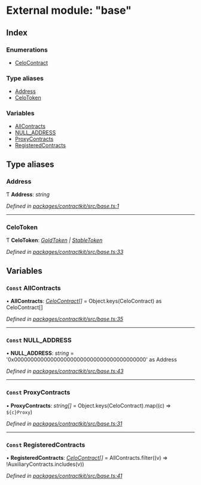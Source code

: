 # External module: "base"

## Index

### Enumerations

* [CeloContract](../enums/_base_.celocontract.md)

### Type aliases

* [Address](_base_.md#address)
* [CeloToken](_base_.md#celotoken)

### Variables

* [AllContracts](_base_.md#const-allcontracts)
* [NULL_ADDRESS](_base_.md#const-null_address)
* [ProxyContracts](_base_.md#const-proxycontracts)
* [RegisteredContracts](_base_.md#const-registeredcontracts)

## Type aliases

###  Address

Ƭ **Address**: *string*

*Defined in [packages/contractkit/src/base.ts:1](https://github.com/celo-org/celo-monorepo/blob/master/packages/contractkit/src/base.ts#L1)*

___

###  CeloToken

Ƭ **CeloToken**: *[GoldToken](../enums/_base_.celocontract.md#goldtoken) | [StableToken](../enums/_base_.celocontract.md#stabletoken)*

*Defined in [packages/contractkit/src/base.ts:33](https://github.com/celo-org/celo-monorepo/blob/master/packages/contractkit/src/base.ts#L33)*

## Variables

### `Const` AllContracts

• **AllContracts**: *[CeloContract](../enums/_base_.celocontract.md)[]* = Object.keys(CeloContract) as CeloContract[]

*Defined in [packages/contractkit/src/base.ts:35](https://github.com/celo-org/celo-monorepo/blob/master/packages/contractkit/src/base.ts#L35)*

___

### `Const` NULL_ADDRESS

• **NULL_ADDRESS**: *string* = '0x0000000000000000000000000000000000000000' as Address

*Defined in [packages/contractkit/src/base.ts:43](https://github.com/celo-org/celo-monorepo/blob/master/packages/contractkit/src/base.ts#L43)*

___

### `Const` ProxyContracts

• **ProxyContracts**: *string[]* = Object.keys(CeloContract).map((c) => `${c}Proxy`)

*Defined in [packages/contractkit/src/base.ts:31](https://github.com/celo-org/celo-monorepo/blob/master/packages/contractkit/src/base.ts#L31)*

___

### `Const` RegisteredContracts

• **RegisteredContracts**: *[CeloContract](../enums/_base_.celocontract.md)[]* = AllContracts.filter((v) => !AuxiliaryContracts.includes(v))

*Defined in [packages/contractkit/src/base.ts:41](https://github.com/celo-org/celo-monorepo/blob/master/packages/contractkit/src/base.ts#L41)*
